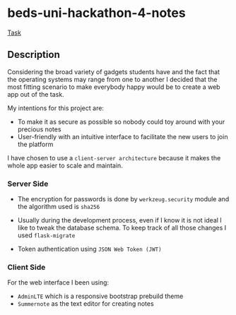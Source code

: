 # beds-uni-hackathon-4-notes
[Task](https://raw.githubusercontent.com/gclikkec/beds-uni-hackathon-4/master/scenarios/are-you-taking-notes.md)

## Description
Considering the broad variety of gadgets students have and the fact that
the operating systems may range from one to another I decided that the most fitting scenario to make everybody 
happy would be to create a web app out of the task.

My intentions for this project are:
 - To make it as secure as possible so nobody could toy around with your precious notes
 - User-friendly with an intuitive interface to facilitate the new users to join the platform

I have chosen to use a `client-server architecture` because it 
makes the whole app easier to scale and maintain.

### Server Side
- The encryption for passwords is done by `werkzeug.security` module 
and the algorithm used is `sha256`

- Usually during the development process, even if I know it is not ideal I
 like to tweak the database schema. To keep track of all those changes I used
  `flask-migrate`
  
- Token authentication using `JSON Web Token (JWT)`

### Client Side
For the web interface I been using:

- `AdminLTE` which is a responsive bootstrap prebuild theme
- `Summernote` as the text editor for creating notes
